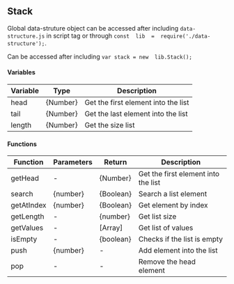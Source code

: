 ## Stack

Global data-struture object can be accessed after including `data-structure.js` in script tag or through `const  lib  =  require('./data-structure');`.

Can be accessed after including  `var stack = new  lib.Stack();` 

#### Variables
| Variable |   Type   | Description                         |  
|    --    |    --    |    --                               |
| head     | {Number} | Get the first element into the list | 
| tail     | {Number} | Get the last element into the list  |
| length   | {Number} | Get the size list                   |

#### Functions

| Function   | Parameters | Return    | Description                        |  
|   --       |  --        | --        |  --                                | 
| getHead    |  -         |{Number}   | Get the first element into the list|
| search     | {number}   | {Boolean} | Search a list element              |
| getAtIndex | {number}   | {Boolean} | Get element by index               |
| getLength  | -          | {number}  | Get list size                      |
| getValues  | -          | [Array]   | Get list of values                 |
| isEmpty    |    -       | {boolean} | Checks if the list is empty        |
| push       | {number}   | -         | Add element into the list          |
| pop        | -          | -         | Remove the head element            |
